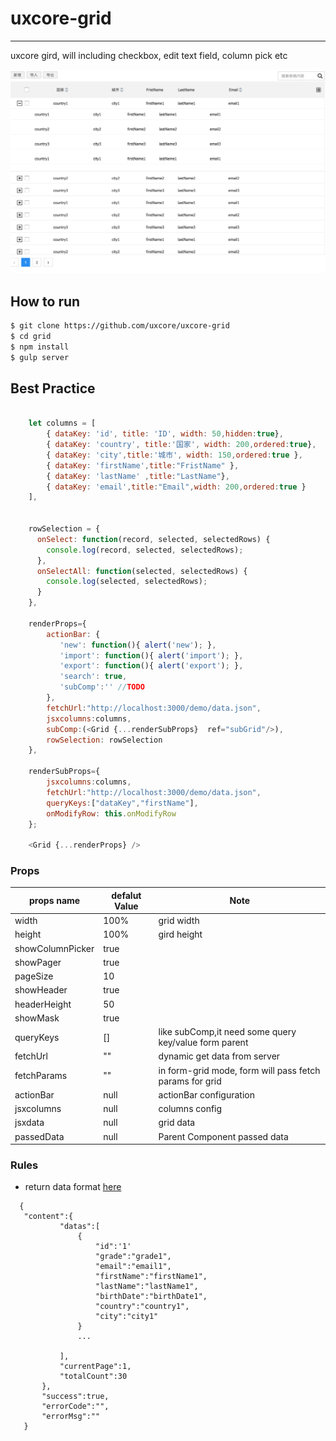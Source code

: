 # uxcore-grid

---

uxcore gird, will including checkbox, edit text field, column pick etc

![](demo/screenshot.png)

## How to run

```sh
$ git clone https://github.com/uxcore/uxcore-grid
$ cd grid
$ npm install
$ gulp server
```

## Best Practice

```javascript

	let columns = [
	    { dataKey: 'id', title: 'ID', width: 50,hidden:true},
	    { dataKey: 'country', title:'国家', width: 200,ordered:true},
	    { dataKey: 'city',title:'城市', width: 150,ordered:true },
	    { dataKey: 'firstName',title:"FristName" },  
	    { dataKey: 'lastName' ,title:"LastName"},
	    { dataKey: 'email',title:"Email",width: 200,ordered:true }
	],


	rowSelection = {
	  onSelect: function(record, selected, selectedRows) {
	    console.log(record, selected, selectedRows);
	  },
	  onSelectAll: function(selected, selectedRows) {
	    console.log(selected, selectedRows);
	  }
	},

	renderProps={
        actionBar: {
           'new': function(){ alert('new'); },
           'import': function(){ alert('import'); },
           'export': function(){ alert('export'); },
           'search': true,
           'subComp':'' //TODO
        },
        fetchUrl:"http://localhost:3000/demo/data.json",
        jsxcolumns:columns,
        subComp:(<Grid {...renderSubProps}  ref="subGrid"/>),
        rowSelection: rowSelection
	},
	
	renderSubProps={
        jsxcolumns:columns,
        fetchUrl:"http://localhost:3000/demo/data.json",
        queryKeys:["dataKey","firstName"],
        onModifyRow: this.onModifyRow
	};

	<Grid {...renderProps} />

```


### Props

props name       |  defalut Value  |  Note   | 
-----------      |  ------         | -----    |
width            |  100%           | grid width |
height           |  100%           | gird height |
showColumnPicker |  true           | |
showPager        |  true           | |
pageSize         |  10             | |
showHeader       |  true           | |
headerHeight     |  50             | |
showMask         |  true           | |
queryKeys        |  []             | like subComp,it need some query key/value form parent|
fetchUrl         |  ""             | dynamic get data from server |
fetchParams      |  ""             | in form-grid mode, form will pass fetch params for grid|
actionBar        |  null           | actionBar configuration |
jsxcolumns       |  null           | columns config |
jsxdata          |  null           | grid data |
passedData       |  null           | Parent Component passed data |

### Rules

 * return data format [here](http://gitlab.alibaba-inc.com/alinw/yosemite/issues/18) 
 ```
   {
	"content":{
			"datas":[
				{	
					"id":'1'
					"grade":"grade1",
					"email":"email1",
					"firstName":"firstName1",
					"lastName":"lastName1",
					"birthDate":"birthDate1",
					"country":"country1",
					"city":"city1"
				}
				...
		
			],
			"currentPage":1,
			"totalCount":30
		},
		"success":true,
		"errorCode":"",
		"errorMsg":""
	}

 ```

